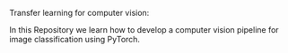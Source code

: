 Transfer learning for computer vision:

In this Repository we learn how to develop a computer vision pipeline for image classification using PyTorch.
